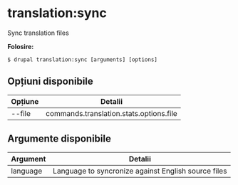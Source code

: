 # translation:sync
Sync translation files

**Folosire:**
```
$ drupal translation:sync [arguments] [options]
```

## Opțiuni disponibile
Opțiune | Detalii
-------|-------------
--file | commands.translation.stats.options.file

## Argumente disponibile
Argument | Detalii
---------|-------------
language | Language to syncronize against English source files
